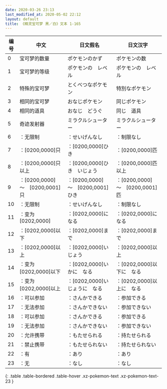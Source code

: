 ```yaml
---
date: 2020-03-26 23:13
last_modified_at: 2020-05-02 22:12
layout: default
title: 《精灵宝可梦 黑／白》文本 1-165
---
```

| 编号 | 中文 | 日文假名 | 日文汉字 |
| ---- | ---- | ---- | --- |
| 0 | 宝可梦的数量 | ポケモンのかず | ポケモンの数 |
| 1 | 宝可梦的等级 | ポケモンの　レベル | ポケモンの　レベル |
| 2 | 特殊的宝可梦 | とくべつなポケモン | 特別なポケモン |
| 3 | 相同的宝可梦 | おなじポケモン | 同じポケモン |
| 4 | 相同的道具 | おなじ　どうぐ | 同じ　道具 |
| 5 | 奇迹发射器 | ミラクルシューター | ミラクルシューター |
| 6 | ：无限制 | ：せいげんなし | ：制限なし |
| 7 | ：[0200,0000]只 | ：[0200,0000]ひき | ：[0200,0000]匹 |
| 8 | ：[0200,0000]只 以上 | ：[0200,0000]ひき　いじょう | ：[0200,0000]匹　以上 |
| 9 | ：[0200,0000]　～　[0200,0001]只 | ：[0200,0000]　～　[0200,0001]ひき | ：[0200,0000]　～　[0200,0001]匹 |
| 10 | ：无限制 | ：せいげんなし | ：制限なし |
| 11 | ：变为[0202,0000] | ：[0202,0000]になる | ：[0202,0000]になる |
| 12 | ：[0202,0000]以下 | ：[0202,0000]まで | ：[0202,0000]まで |
| 13 | ：[0202,0000]以上 | ：[0202,0000]いじょう | ：[0202,0000]以上 |
| 14 | ：变为[0202,0000]以下 | ：[0202,0000]いかに　なる | ：[0202,0000]以下に　なる |
| 15 | ：变为[0202,0000]以上 | ：[0202,0000]いじょうに　なる | ：[0202,0000]以上に　なる |
| 16 | ：可以参加 | ：さんかできる | ：参加できる |
| 17 | ：无法参加 | ：さんかできない | ：参加できない |
| 18 | ：可以参加 | ：さんかできる | ：参加できる |
| 19 | ：无法参加 | ：さんかできない | ：参加できない |
| 20 | ：允许携带 | ：もたせられる | ：持たせられる |
| 21 | ：禁止携带 | ：もたせられない | ：持たせられない |
| 22 | ：有 | ：あり | ：あり |
| 23 | ：无 | ：なし | ：なし |
{: .table .table-bordered .table-hover .xz-pokemon-text .xz-pokemon-text-23 }